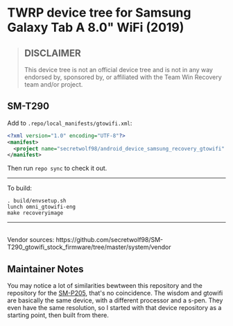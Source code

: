 # TWRP device tree for Samsung Galaxy Tab A 8.0" WiFi (2019)

> ## DISCLAIMER
>
> This device tree is not an official device tree and is not in any way
> endorsed by, sponsored by, or affiliated with the Team Win Recovery team
> and/or project.

## SM-T290

Add to `.repo/local_manifests/gtowifi.xml`:
```xml
<?xml version="1.0" encoding="UTF-8"?>
<manifest>
  <project name="secretwolf98/android_device_samsung_recovery_gtowifi" path="device/samsung/gtowifi" remote="github" revision="android-9.0" />
</manifest>
```
Then run `repo sync` to check it out.

___

To build:
```
. build/envsetup.sh
lunch omni_gtowifi-eng
make recoveryimage
```

___
 <br />
Vendor sources: https://github.com/secretwolf98/SM-T290_gtowifi_stock_firmware/tree/master/system/vendor

## Maintainer Notes

You may notice a lot of similarities bewtween this repository and the
repository for the [SM-P205](https://github.com/eagerestwolf/android_device_samsung_wisdom),
that's no coincidence. The wisdom and gtowifi are basically the same device,
with a different processor and a s-pen. They even have the same resolution, so I
started with that device repository as a starting point, then built from there.
